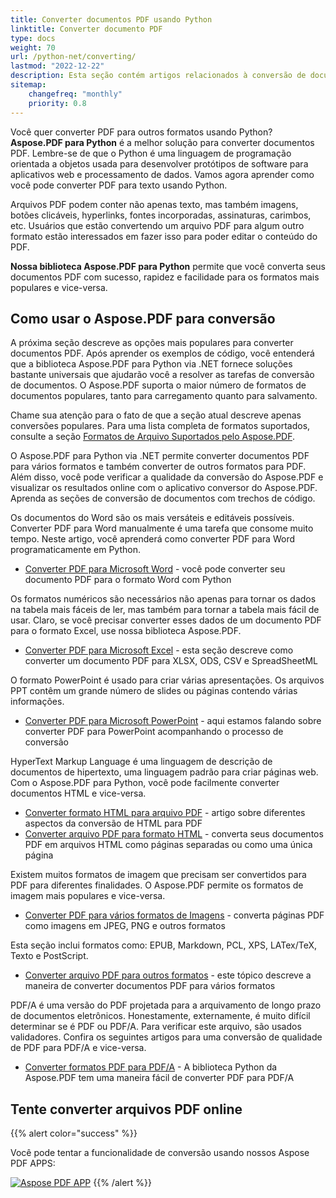 ```yaml
---
title: Converter documentos PDF usando Python
linktitle: Converter documento PDF
type: docs
weight: 70
url: /python-net/converting/
lastmod: "2022-12-22"
description: Esta seção contém artigos relacionados à conversão de documentos PDF em diferentes formatos e vice-versa usando a API Python.
sitemap:
    changefreq: "monthly"
    priority: 0.8
---
```


Você quer converter PDF para outros formatos usando Python? **Aspose.PDF para Python** é a melhor solução para converter documentos PDF. Lembre-se de que o Python é uma linguagem de programação orientada a objetos usada para desenvolver protótipos de software para aplicativos web e processamento de dados. Vamos agora aprender como você pode converter PDF para texto usando Python.

Arquivos PDF podem conter não apenas texto, mas também imagens, botões clicáveis, hyperlinks, fontes incorporadas, assinaturas, carimbos, etc. Usuários que estão convertendo um arquivo PDF para algum outro formato estão interessados em fazer isso para poder editar o conteúdo do PDF.

**Nossa biblioteca Aspose.PDF para Python** permite que você converta seus documentos PDF com sucesso, rapidez e facilidade para os formatos mais populares e vice-versa.

## Como usar o Aspose.PDF para conversão

A próxima seção descreve as opções mais populares para converter documentos PDF. 
Após aprender os exemplos de código, você entenderá que a biblioteca Aspose.PDF para Python via .NET fornece soluções bastante universais que ajudarão você a resolver as tarefas de conversão de documentos. 
O Aspose.PDF suporta o maior número de formatos de documentos populares, tanto para carregamento quanto para salvamento.

Chame sua atenção para o fato de que a seção atual descreve apenas conversões populares. 
Para uma lista completa de formatos suportados, consulte a seção [Formatos de Arquivo Suportados pelo Aspose.PDF](https://docs.aspose.com/pdf/python-net/supported-file-formats/).

O Aspose.PDF para Python via .NET permite converter documentos PDF para vários formatos e também converter de outros formatos para PDF. Além disso, você pode verificar a qualidade da conversão do Aspose.PDF e visualizar os resultados online com o aplicativo conversor do Aspose.PDF. Aprenda as seções de conversão de documentos com trechos de código.

Os documentos do Word são os mais versáteis e editáveis possíveis.
 Converter PDF para Word manualmente é uma tarefa que consome muito tempo. Neste artigo, você aprenderá como converter PDF para Word programaticamente em Python.

- [Converter PDF para Microsoft Word](/pdf/python-net/convert-pdf-to-word/) - você pode converter seu documento PDF para o formato Word com Python

Os formatos numéricos são necessários não apenas para tornar os dados na tabela mais fáceis de ler, mas também para tornar a tabela mais fácil de usar. Claro, se você precisar converter esses dados de um documento PDF para o formato Excel, use nossa biblioteca Aspose.PDF.

- [Converter PDF para Microsoft Excel](/pdf/python-net/convert-pdf-to-excel/) - esta seção descreve como converter um documento PDF para XLSX, ODS, CSV e SpreadSheetML

O formato PowerPoint é usado para criar várias apresentações. Os arquivos PPT contêm um grande número de slides ou páginas contendo várias informações.

- [Converter PDF para Microsoft PowerPoint](/pdf/python-net/convert-pdf-to-powerpoint/) - aqui estamos falando sobre converter PDF para PowerPoint acompanhando o processo de conversão

HyperText Markup Language é uma linguagem de descrição de documentos de hipertexto, uma linguagem padrão para criar páginas web. Com o Aspose.PDF para Python, você pode facilmente converter documentos HTML e vice-versa.

- [Converter formato HTML para arquivo PDF](/pdf/python-net/convert-html-to-pdf/) - artigo sobre diferentes aspectos da conversão de HTML para PDF
- [Converter arquivo PDF para formato HTML](/pdf/python-net/convert-pdf-to-html/) - converta seus documentos PDF em arquivos HTML como páginas separadas ou como uma única página

Existem muitos formatos de imagem que precisam ser convertidos para PDF para diferentes finalidades. O Aspose.PDF permite os formatos de imagem mais populares e vice-versa.

- [Converter PDF para vários formatos de Imagens](/pdf/python-net/convert-pdf-to-images-format/) - converta páginas PDF como imagens em JPEG, PNG e outros formatos

Esta seção inclui formatos como: EPUB, Markdown, PCL, XPS, LATex/TeX, Texto e PostScript.

- [Converter arquivo PDF para outros formatos](/pdf/python-net/convert-pdf-to-other-files/) - este tópico descreve a maneira de converter documentos PDF para vários formatos

PDF/A é uma versão do PDF projetada para a arquivamento de longo prazo de documentos eletrônicos. Honestamente, externamente, é muito difícil determinar se é PDF ou PDF/A. Para verificar este arquivo, são usados validadores. Confira os seguintes artigos para uma conversão de qualidade de PDF para PDF/A e vice-versa.

- [Converter formatos PDF para PDF/A](/pdf/python-net/convert-pdf-to-pdfa/) - A biblioteca Python da Aspose.PDF tem uma maneira fácil de converter PDF para PDF/A

## Tente converter arquivos PDF online

{{% alert color="success" %}}

Você pode tentar a funcionalidade de conversão usando nossos Aspose PDF APPS:

[![Aspose PDF APP](app.png)](https://products.aspose.app/pdf/conversion)
{{% /alert %}}